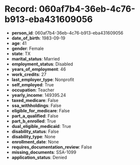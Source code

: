 # Record: 060af7b4-36eb-4c76-b913-eba431609056

- **person_id**: 060af7b4-36eb-4c76-b913-eba431609056
- **date_of_birth**: 1983-09-19
- **age**: 41
- **gender**: Female
- **state**: TX
- **marital_status**: Married
- **employment_status**: Disabled
- **years_of_employment**: 46
- **work_credits**: 27
- **last_employer_type**: Nonprofit
- **self_employed**: True
- **occupation**: Teacher
- **yearly_income**: 149395.24
- **taxed_medicare**: False
- **ssa_withholdings**: False
- **eligible_for_medicare**: False
- **part_a_qualified**: False
- **part_b_enrolled**: True
- **dual_eligible_medicaid**: True
- **disability_status**: False
- **disability_type**: None
- **enrollment_date**: None
- **requires_documentation_review**: False
- **missing_documents**: SSA-1099
- **application_status**: Denied